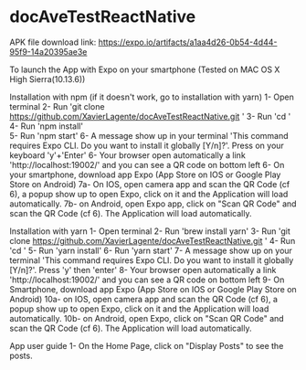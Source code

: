 # docAveTestReactNative

APK file download link: https://expo.io/artifacts/a1aa4d26-0b54-4d44-95f9-14a20395ae3e

To launch the App with Expo on your smartphone (Tested on MAC OS X High Sierra(10.13.6))


Installation with npm (if it doesn't work, go to installation with yarn)
1- Open terminal
2- Run 'git clone https://github.com/XavierLagente/docAveTestReactNative.git <MyFolder>'
3- Run 'cd <MyFolder>'
4- Run 'npm install'  
5- Run 'npm start'
6- A message show up in your terminal 'This command requires Expo CLI. Do you want to install it globally [Y/n]?'. Press on your keyboard 'y'+'Enter'
6- Your browser open automatically a link 'http://localhost:19002/' and you can see a QR code on bottom left
6- On your smartphone, download app Expo (App Store on IOS or Google Play Store on Android)
7a- On IOS, open camera app and scan the QR Code (cf 6), a popup show up to open Expo, click on it and the Application will load automatically.
7b- on Android, open Expo app, click on "Scan QR Code" and scan the QR Code (cf 6). The Application will load automatically.

Installation with yarn
1- Open terminal
2- Run 'brew install yarn'
3- Run 'git clone https://github.com/XavierLagente/docAveTestReactNative.git <MyFolder>'
4- Run 'cd <MyFolder>'
5- Run 'yarn install'
6- Run 'yarn start'
7- A message show up on your terminal 'This command requires Expo CLI. Do you want to install it globally [Y/n]?'. Press 'y' then 'enter'
8- Your browser open automatically a link 'http://localhost:19002/' and you can see a QR code on bottom left
9- On Smartphone, download app Expo (App Store on IOS or Google Play Store on Android)
10a- on IOS, open camera app and scan the QR Code (cf 6), a popup show up to open Expo, click on it and the Application will load automatically.
10b- on Android, open Expo, click on "Scan QR Code" and scan the QR Code (cf 6). The Application will load automatically.

App user guide
1- On the Home Page, click on "Display Posts" to see the posts.
